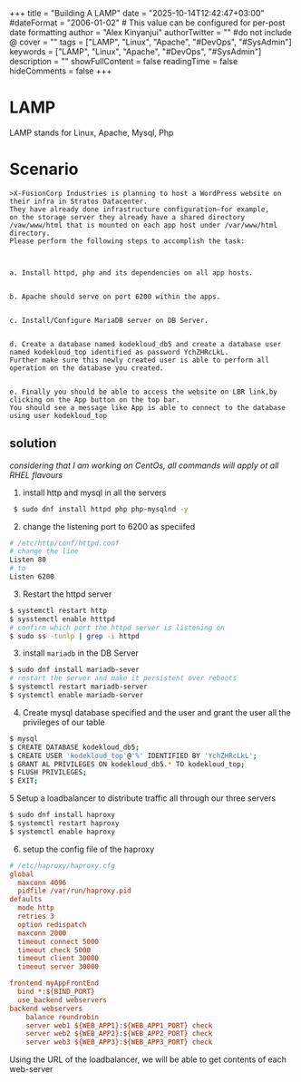 +++
title = "Building A LAMP"
date = "2025-10-14T12:42:47+03:00"
#dateFormat = "2006-01-02" # This value can be configured for per-post date formatting
author = "Alex Kinyanjui"
authorTwitter = "" #do not include @
cover = ""
tags = ["LAMP", "Linux", "Apache", "#DevOps", "#SysAdmin"]
keywords = ["LAMP", "Linux", "Apache", "#DevOps", "#SysAdmin"]
description = ""
showFullContent = false
readingTime = false
hideComments = false
+++

# LAMP
LAMP stands for Linux, Apache, Mysql, Php

# Scenario

    >X-FusionCorp Industries is planning to host a WordPress website on their infra in Stratos Datacenter.
    They have already done infrastructure configuration—for example, 
    on the storage server they already have a shared directory /vaw/www/html that is mounted on each app host under /var/www/html directory. 
    Please perform the following steps to accomplish the task:



    a. Install httpd, php and its dependencies on all app hosts.


    b. Apache should serve on port 6200 within the apps.


    c. Install/Configure MariaDB server on DB Server.


    d. Create a database named kodekloud_db5 and create a database user named kodekloud_top identified as password YchZHRcLkL. 
    Further make sure this newly created user is able to perform all operation on the database you created.


    e. Finally you should be able to access the website on LBR link,by clicking on the App button on the top bar. 
    You should see a message like App is able to connect to the database using user kodekloud_top

## solution
*considering that I am working on CentOs, all commands will apply ot all RHEL flavours*
1. install http and mysql in all the servers
```sh
 $ sudo dnf install httpd php php-mysqlnd -y
```

2. change the listening port to 6200 as speciifed
```sh
# /etc/http/conf/httpd.conf
# change the line
Listen 80
# to 
Listen 6200
```
3. Restart the httpd server
```sh
$ systemctl restart http
$ sysstemctl enable htttpd
# confirm which port the httpd server is listening on
$ sudo ss -tunlp | grep -i httpd
```

3. install `mariadb` in the DB Server
```sh
$ sudo dnf install mariadb-sever
# restart the server and make it persistent over reboots
$ systemctl restart mariadb-server
$ systemctl enable mariadb-server
```

4. Create mysql database specified and the user and grant the user all the privileges of our table
```sh
$ mysql
$ CREATE DATABASE kodekloud_db5;
$ CREATE USER 'kodekloud_top'@'%' IDENTIFIED BY 'YchZHRcLkL';
$ GRANT AL PRIVILEGES ON kodekloud_db5.* TO kodekloud_top;
$ FLUSH PRIVILEGES;
$ EXIT;
```

5 Setup a loadbalancer to distribute traffic all through our three servers
```sh
$ sudo dnf install haproxy
$ systemctl restart haproxy
$ systemctl enable haproxy
```

6. setup the config file of the haproxy
```cfg
# /etc/haproxy/haproxy.cfg
global
  maxconn 4096
  pidfile /var/run/haproxy.pid
defaults
  mode http
  retries 3
  option redispatch
  maxconn 2000
  timeout connect 5000
  timeout check 5000
  timeout client 30000
  timeout server 30000

frontend myAppFrontEnd
  bind *:${BIND_PORT}
  use_backend webservers
backend webservers
    balance roundrobin
    server web1 ${WEB_APP1}:${WEB_APP1_PORT} check
    server web2 ${WEB_APP2}:${WEB_APP2_PORT} check
    server web3 ${WEB_APP3}:${WEB_APP3_PORT} check
```

Using the URL of the loadbalancer, we will be able to get contents of each web-server
